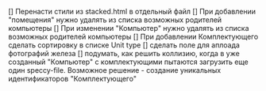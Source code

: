 [] Перенасти стили из stacked.html в отдельный файл
[] При добавлении "помещения" нужно удалять из списка возможных родителей компьютеры
[] При изменении "Компьютер" нужно удалять из списка возможных родителей компьютеры
[] При добавлении Комплектующего сделать сортировку в списке Unit type
[] сделать поле для аплоада фотографий железа
[] подумать, как решить коллизию, когда в уже созданный "Компьютер" с комплектующими пытаются загрузить еще один speccy-file.
    Возможное решение - создание уникальных идентификаторов "Комплектующего"